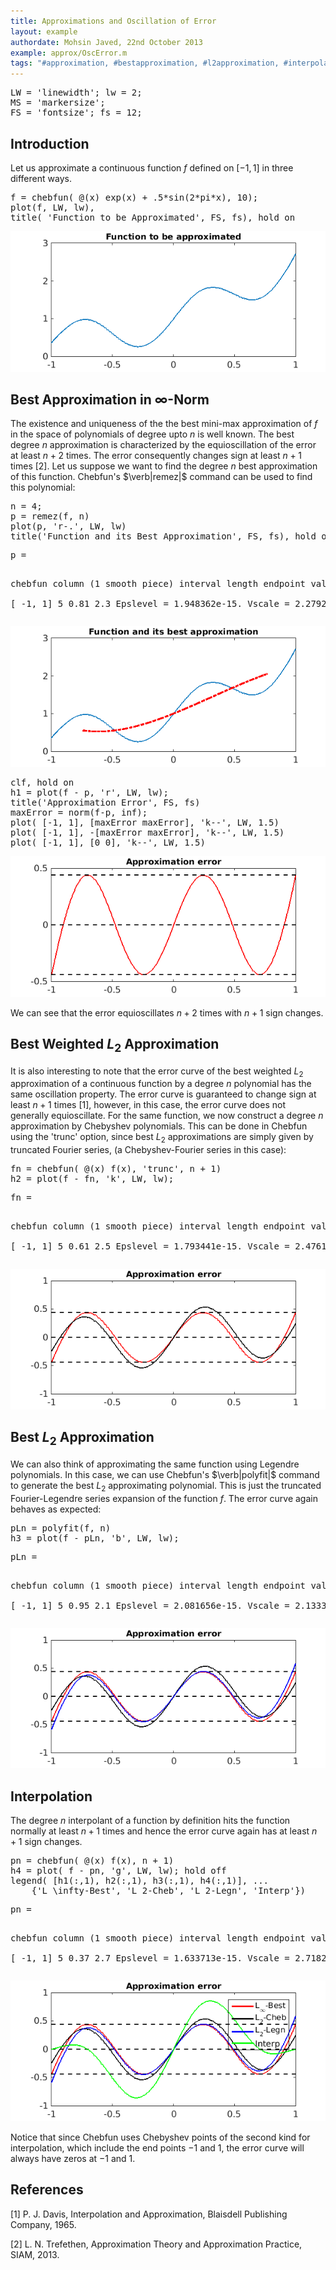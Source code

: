 ```yaml
---
title: Approximations and Oscillation of Error
layout: example
authordate: Mohsin Javed, 22nd October 2013
example: approx/OscError.m
tags: "#approximation, #bestapproximation, #l2approximation, #interpolation"
---
```


<pre class="mcode-input">LW = 'linewidth'; lw = 2;
MS = 'markersize';
FS = 'fontsize'; fs = 12;</pre>
## Introduction
Let us approximate a continuous function $f$ defined on $[-1,1]$ in three different ways.

<pre class="mcode-input">f = chebfun( @(x) exp(x) + .5*sin(2*pi*x), 10);
plot(f, LW, lw),
title( 'Function to be Approximated', FS, fs), hold on</pre><img src="img/OscError_01.png" alt="">


## Best Approximation in $\infty$-Norm
The existence and uniqueness of the the best mini-max approximation of $f$ in the space of polynomials of degree upto $n$ is well known. The best degree $n$ approximation is characterized by the equioscillation of the error at least $n+2$ times. The error consequently changes sign at least $n+1$ times [2]. Let us suppose we want to find the degree $n$ best approximation of this function. Chebfun's $\verb|remez|$ command can be used to find this polynomial:

<pre class="mcode-input">n = 4;
p = remez(f, n)
plot(p, 'r-.', LW, lw)
title('Function and its Best Approximation', FS, fs), hold off</pre><pre class="mcode-output">p = 
   chebfun column (1 smooth piece)
       interval       length   endpoint values  
[      -1,       1]        5      0.81      2.3 
Epslevel = 1.948362e-15.  Vscale = 2.279296e+00.
</pre><img src="img/OscError_02.png" alt="">

<pre class="mcode-input">clf, hold on
h1 = plot(f - p, 'r', LW, lw);
title('Approximation Error', FS, fs)
maxError = norm(f-p, inf);
plot( [-1, 1], [maxError maxError], 'k--', LW, 1.5)
plot( [-1, 1], -[maxError maxError], 'k--', LW, 1.5)
plot( [-1, 1], [0 0], 'k--', LW, 1.5)</pre><img src="img/OscError_03.png" alt="">

We can see that the error equioscillates $n+2$ times with $n+1$ sign changes.


## Best Weighted $L_2$ Approximation
It is also interesting to note that the error curve of the best weighted $L_2$ approximation of a continuous function by a degree $n$ polynomial has the same oscillation property. The error curve is guaranteed to change sign at least $n+1$ times [1], however, in this case, the error curve does not generally equioscillate. For the same function, we now construct a degree $n$ approximation by Chebyshev polynomials. This can be done in Chebfun using the 'trunc' option, since best $L_2$ approximations are simply given by truncated Fourier series, (a Chebyshev-Fourier series in this case):

<pre class="mcode-input">fn = chebfun( @(x) f(x), 'trunc', n + 1)
h2 = plot(f - fn, 'k', LW, lw);</pre><pre class="mcode-output">fn = 
   chebfun column (1 smooth piece)
       interval       length   endpoint values  
[      -1,       1]        5      0.61      2.5 
Epslevel = 1.793441e-15.  Vscale = 2.476185e+00.
</pre><img src="img/OscError_04.png" alt="">


## Best $L_2$ Approximation
We can also think of approximating the same function using Legendre polynomials. In this case, we can use Chebfun's $\verb|polyfit|$ command to generate the best $L_2$ approximating polynomial. This is just the truncated Fourier-Legendre series expansion of the function $f$. The error curve again behaves as expected:

<pre class="mcode-input">pLn = polyfit(f, n)
h3 = plot(f - pLn, 'b', LW, lw);</pre><pre class="mcode-output">pLn = 
   chebfun column (1 smooth piece)
       interval       length   endpoint values  
[      -1,       1]        5      0.95      2.1 
Epslevel = 2.081656e-15.  Vscale = 2.133346e+00.
</pre><img src="img/OscError_05.png" alt="">


## Interpolation
The degree $n$ interpolant of a function by definition hits the function normally at least $n+1$ times and hence the error curve again has at least $n+1$ sign changes.

<pre class="mcode-input">pn = chebfun( @(x) f(x), n + 1)
h4 = plot( f - pn, 'g', LW, lw); hold off
legend( [h1(:,1), h2(:,1), h3(:,1), h4(:,1)], ...
    {'L_\infty-Best', 'L_2-Cheb', 'L_2-Legn', 'Interp'})</pre><pre class="mcode-output">pn = 
   chebfun column (1 smooth piece)
       interval       length   endpoint values  
[      -1,       1]        5      0.37      2.7 
Epslevel = 1.633713e-15.  Vscale = 2.718282e+00.
</pre><img src="img/OscError_06.png" alt="">

Notice that since Chebfun uses Chebyshev points of the second kind for interpolation, which include the end points $-1$ and $1$, the error curve will always have zeros at $-1$ and $1$.


## References
[1] P. J. Davis, Interpolation and Approximation, Blaisdell Publishing Company, 1965.

[2] L. N. Trefethen, Approximation Theory and Approximation Practice, SIAM, 2013.

